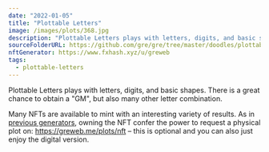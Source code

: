 ```yaml
---
date: "2022-01-05"
title: "Plottable Letters"
image: /images/plots/368.jpg
description: "Plottable Letters plays with letters, digits, and basic shapes. There is a great chance to obtain a 'GM', but also many other letter combination."
sourceFolderURL: https://github.com/gre/gre/tree/master/doodles/plottable-letters
nftGenerator: https://www.fxhash.xyz/u/greweb
tags:
  - plottable-letters
---
```


Plottable Letters plays with letters, digits, and basic shapes. There is a great chance to obtain a "GM", but also many other letter combination.

Many NFTs are available to mint with an interesting variety of results. As in [previous generators](/2021/12/plottable-mountain-moons), owning the NFT confer the power to request a physical plot on: https://greweb.me/plots/nft – this is optional and you can also just enjoy the digital version.
